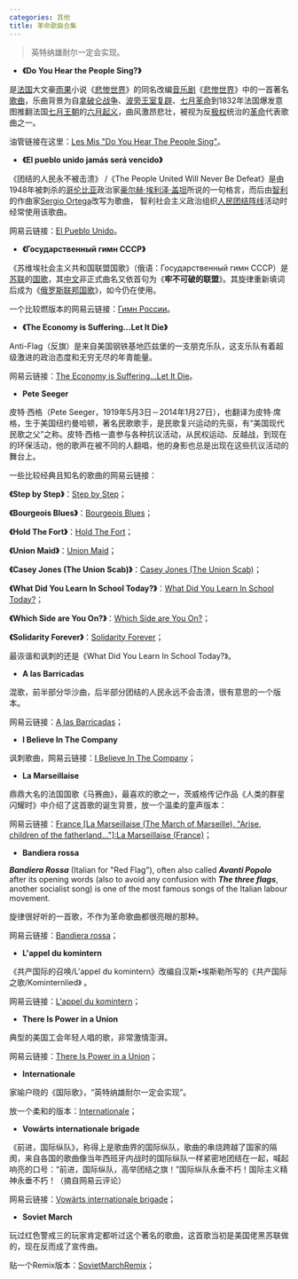 ```yaml
---
categories: 其他
title: 革命歌曲合集
---
```


> 英特纳雄耐尔一定会实现。

- **《Do You Hear the People Sing?》**

是[法国](https://zh.wikipedia.org/wiki/法國)大文豪[雨果](https://zh.wikipedia.org/wiki/雨果)小说《[悲惨世界](https://zh.wikipedia.org/wiki/悲惨世界)》的同名改编[音乐剧](https://zh.wikipedia.org/wiki/音樂劇)《[悲惨世界](https://zh.wikipedia.org/wiki/悲慘世界_(音樂劇))》中的一首著名[歌曲](https://zh.wikipedia.org/wiki/歌曲)，乐曲背景为自[拿破仑战争](https://zh.wikipedia.org/wiki/拿破崙戰爭)、[波旁王室复辟](https://zh.wikipedia.org/wiki/波旁复辟)、[七月革命](https://zh.wikipedia.org/wiki/七月革命)到1832年法国爆发意图推翻法国[七月王朝](https://zh.wikipedia.org/wiki/七月王朝)的[六月起义](https://zh.wikipedia.org/wiki/六月起义)，曲风激昂悲壮，被视为反[极权](https://zh.wikipedia.org/wiki/極權)统治的[革命](https://zh.wikipedia.org/wiki/革命)代表歌曲之一。

油管链接在这里：[Les Mis "Do You Hear The People Sing"](https://www.youtube.com/watch?v=gMYNfQlf1H8)。

- **《El pueblo unido jamás será vencido》**

 《团结的人民永不被击溃》 /《The People United Will Never Be Defeat》是由1948年被刺杀的[哥伦比亚](https://zh.wikipedia.org/wiki/哥倫比亞)政治家[豪尔赫·埃利泽·盖坦](https://zh.wikipedia.org/w/index.php?title=豪尔赫·埃利泽·盖坦&action=edit&redlink=1)所说的一句格言，而后由[智利](https://zh.wikipedia.org/wiki/智利)的作曲家[Sergio Ortega](https://zh.wikipedia.org/w/index.php?title=Sergio_Ortega&action=edit&redlink=1)改写为歌曲， 智利社会主义政治组织[人民团结阵线](https://zh.wikipedia.org/w/index.php?title=人民團結陣線&action=edit&redlink=1)活动时经常使用该歌曲。 

网易云链接：[El Pueblo Unido](https://music.163.com/#/song?id=444376798)。

- **《Государственный гимн СССР》**

《苏维埃社会主义共和国联盟国歌》（俄语：Государственный гимн СССР）是[苏联](https://zh.wikipedia.org/wiki/苏联)的[国歌](https://zh.wikipedia.org/wiki/国歌)，其[中文](https://zh.wikipedia.org/wiki/中文)非正式曲名又依首句为《**牢不可破的联盟**》。其旋律重新填词后成为《[俄罗斯联邦国歌](https://zh.wikipedia.org/wiki/俄罗斯联邦国歌)》，如今仍在使用。

一个比较燃版本的网易云链接：[Гимн России](https://music.163.com/#/song?id=4151525)。

- **《The Economy is Suffering…Let It Die》**

Anti-Flag（反旗）是来自美国钢铁基地匹兹堡的一支朋克乐队，这支乐队有着超级激进的政治态度和无穷无尽的年青能量。

网易云链接：[The Economy is Suffering…Let It Die](https://music.163.com/#/song?id=16508183)。

- **Pete Seeger**

皮特·西格（Pete Seeger，1919年5月3日－2014年1月27日），也翻译为皮特·席格，生于美国纽约曼哈顿，著名民歌歌手，是民歌复兴运动的先驱，有“美国现代民歌之父”之称。皮特·西格一直参与各种抗议活动，从民权运动、反越战，到现在的环保活动，他的歌声在被不同的人翻唱，他的身影也总是出现在这些抗议活动的舞台上。 

一些比较经典且知名的歌曲的网易云链接：

**《Step by Step》**：[Step by Step](https://music.163.com/#/song?id=21432482)；

**《Bourgeois Blues》**：[Bourgeois Blues](https://music.163.com/#/song?id=21432489)；

**《Hold The Fort》**：[Hold The Fort](https://music.163.com/#/song?id=565353810)；

**《Union Maid》**：[Union Maid]( https://music.163.com/#/song?id=21432481 )；

**《Casey Jones (The Union Scab)》**：[Casey Jones (The Union Scab)]( https://music.163.com/#/song?id=21432478 )；

**《What Did You Learn In School Today?》**：[What Did You Learn In School Today?]( https://music.163.com/#/song?id=21432573 )；

**《Which Side are You On?》**：[Which Side are You On?]( https://music.163.com/#/song?id=21432477 )；

**《Solidarity Forever》**：[Solidarity Forever]( https://music.163.com/#/song?id=21432483 )；

最诙谐和讽刺的还是《What Did You Learn In School Today?》。

- **A las Barricadas**

混歌，前半部分华沙曲，后半部分团结的人民永远不会击溃，很有意思的一个版本。

网易云链接：[A las Barricadas]( https://music.163.com/#/song?id=485207073 )；

- **I Believe In The Company**

讽刺歌曲，网易云链接：[I Believe In The Company]( https://music.163.com/#/song?id=18711701 )；

- **La Marseillaise**

鼎鼎大名的法国国歌《马赛曲》，最喜欢的歌之一，茨威格传记作品《人类的群星闪耀时》中介绍了这首歌的诞生背景，放一个温柔的童声版本：

网易云链接：[France [La Marseillaise (The March of Marseille), "Arise, children of the fatherland…"]:La Marseillaise (France)]( https://music.163.com/#/song?id=465877802 )；

- **Bandiera rossa**

***Bandiera Rossa*** (Italian for "Red Flag"), often also called ***Avanti Popolo*** after its opening words (also to avoid any confusion with ***The three flags***, another socialist song) is one of the most famous songs of the Italian labour movement.  

旋律很好听的一首歌，不作为革命歌曲都很亮眼的那种。

网易云链接：[Bandiera rossa]( https://music.163.com/#/song?id=558743677 )；

- **L'appel du komintern**

 《共产国际的召唤/L'appel du komintern》改编自汉斯•埃斯勒所写的《共产国际之歌/Kominternlied》 。

网易云链接：[L'appel du komintern]( https://music.163.com/#/song?id=558743678 )；

- **There Is Power in a Union**

典型的美国工会年轻人唱的歌，非常激情澎湃。

网易云链接：[There Is Power in a Union]( https://music.163.com/#/song?id=3482007 )；

- **Internationale**

家喻户晓的《国际歌》，“英特纳雄耐尔一定会实现”。

放一个柔和的版本：[Internationale]( https://music.163.com/#/song?id=494611357 )；

- **Vowärts internationale brigade**

《前进，国际纵队》，称得上是歌曲界的国际纵队，歌曲的串烧跨越了国家的隔阂，来自各国的歌曲像当年西班牙内战时的国际纵队一样紧密地团结在一起，喊起响亮的口号：“前进，国际纵队，高举团结之旗！”国际纵队永垂不朽！国际主义精神永垂不朽！（摘自网易云评论）

网易云链接：[Vowärts internationale brigade]( https://music.163.com/#/song?id=528038765 )；

- **Soviet March** 

玩过红色警戒三的玩家肯定都听过这个著名的歌曲，这首歌当初是美国佬黑苏联做的，现在反而成了宣传曲。

贴一个Remix版本：[SovietMarchRemix]( https://music.163.com/#/song?id=428375398 )；







